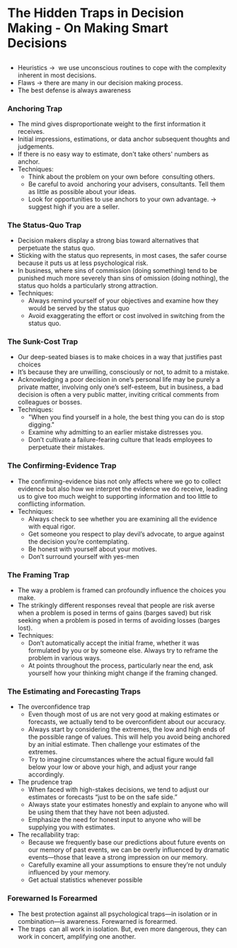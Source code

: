 # The Hidden Traps in Decision Making - On Making Smart Decisions

## 

- Heuristics \-\>  we use unconscious routines to cope with the complexity inherent in most decisions.
- Flaws \-\> there are many in our decision making process.
- The best defense is always awareness

### Anchoring Trap

- The mind gives disproportionate weight to the first information it receives.
- Initial impressions, estimations, or data anchor subsequent thoughts and judgements.
- If there is no easy way to estimate, don't take others' numbers as anchor.
- Techniques:
    - Think about the problem on your own before  consulting others.
    - Be careful to avoid  anchoring your advisers, consultants. Tell them as little as possible about your ideas.
    - Look for opportunities to use anchors to your own advantage. \-\> suggest high if you are a seller.

### The Status\-Quo Trap

- Decision makers display a strong bias toward alternatives that perpetuate the status quo.
- Sticking with the status quo represents, in most cases, the safer course because it puts us at less psychological risk.
- In business, where sins of commission \(doing something\) tend to be punished much more severely than sins of omission \(doing nothing\), the status quo holds a particularly strong attraction.
- Techniques:
    -  Always remind yourself of your objectives and examine how they would be served by the status quo
    - Avoid exaggerating the effort or cost involved in switching from the status quo.

### The Sunk\-Cost Trap

- Our deep\-seated biases is to make choices in a way that justifies past choices
- It’s because they are unwilling, consciously or not, to admit to a mistake. 
- Acknowledging a poor decision in one’s personal life may be purely a private matter, involving only one’s self\-esteem, but in business, a bad decision is often a very public matter, inviting critical comments from colleagues or bosses.
- Techniques:
    - "When you find yourself in a hole, the best thing you can do is stop digging."
    - Examine why admitting to an earlier mistake distresses you.
    - Don’t cultivate a failure\-fearing culture that leads employees to perpetuate their mistakes.

### The Confirming\-Evidence Trap

- The confirming\-evidence bias not only affects where we go to collect evidence but also how we interpret the evidence we do receive, leading us to give too much weight to supporting information and too little to conflicting information.
- Techniques:
    - Always check to see whether you are examining all the evidence with equal rigor.
    - Get someone you respect to play devil’s advocate, to argue against the decision you’re contemplating.
    - Be honest with yourself about your motives.
    - Don’t surround yourself with yes\-men

### The Framing Trap

- The way a problem is framed can profoundly influence the choices you make.
- The strikingly different responses reveal that people are risk averse when a problem is posed in terms of gains \(barges saved\) but risk seeking when a problem is posed in terms of avoiding losses \(barges lost\).
- Techniques:
    - Don’t automatically accept the initial frame, whether it was formulated by you or by someone else. Always try to reframe the problem in various ways.
    - At points throughout the process, particularly near the end, ask yourself how your thinking might change if the framing changed.

### The Estimating and Forecasting Traps

- The overconfidence trap
    - Even though most of us are not very good at making estimates or forecasts, we actually tend to be overconfident about our accuracy.
    - Always start by considering the extremes, the low and high ends of the possible range of values. This will help you avoid being anchored by an initial estimate. Then challenge your estimates of the extremes.
    - Try to imagine circumstances where the actual figure would fall below your low or above your high, and adjust your range accordingly.
- The prudence trap
    - When faced with high\-stakes decisions, we tend to adjust our estimates or forecasts “just to be on the safe side.”
    - Always state your estimates honestly and explain to anyone who will be using them that they have not been adjusted.
    - Emphasize the need for honest input to anyone who will be supplying you with estimates.
- The recallability trap: 
    - Because we frequently base our predictions about future events on our memory of past events, we can be overly influenced by dramatic events—those that leave a strong impression on our memory.
    - Carefully examine all your assumptions to ensure they’re not unduly influenced by your memory.
    - Get actual statistics whenever possible

### Forewarned Is Forearmed

- The best protection against all psychological traps—in isolation or in combination—is awareness. Forewarned is forearmed.
- The traps  can all work in isolation. But, even more dangerous, they can work in concert, amplifying one another.
